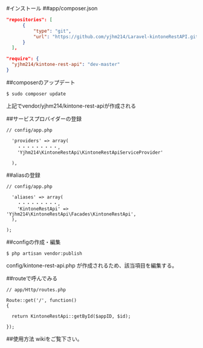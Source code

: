 #インストール
##app/composer.json

```json
"repositories": [
      {
          "type": "git",
          "url": "https://github.com/yjhm214/Laravel-kintoneRestAPI.git"
      }
  ],

"require": {
  "yjhm214/kintone-rest-api": "dev-master"
}

```

##composerのアップデート
```
$ sudo composer update
```
上記でvendor/yjhm214/kintone-rest-apiが作成される


##サービスプロバイダーの登録
```
// config/app.php

  'providers' => array(
    ・・・・・・・・・,
    'Yjhm214\KintoneRestApi\KintoneRestApiServiceProvider'

  ),

```

##aliasの登録

```
// config/app.php

  'aliases' => array(
    ・・・・・・・・・,
    'KintoneRestApi' => 'Yjhm214\KintoneRestApi\Facades\KintoneRestApi',
  ),

);
```

##configの作成・編集
```
$ php artisan vendor:publish
```

config/kintone-rest-api.php が作成されるため、該当項目を編集する。



##routeで呼んでみる
```
// app/Http/routes.php

Route::get('/', function()
{

  return KintoneRestApi::getById($appID, $id);

});
```

##使用方法
wikiをご覧下さい。